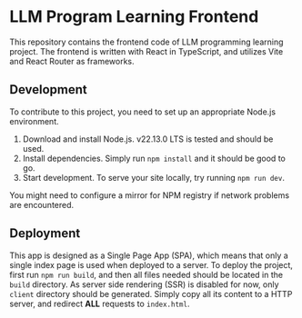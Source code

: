 # LLM Program Learning Frontend

This repository contains the frontend code of LLM programming learning project.
The frontend is written with React in TypeScript, and utilizes Vite and React Router as frameworks.

## Development

To contribute to this project, you need to set up an appropriate Node.js environment.

1. Download and install Node.js. v22.13.0 LTS is tested and should be used.
2. Install dependencies. Simply run `npm install` and it should be good to go.
3. Start development. To serve your site locally, try running `npm run dev`.

You might need to configure a mirror for NPM registry if network problems are encountered.

## Deployment

This app is designed as a Single Page App (SPA), which means that only a single index page is used when deployed to a server.
To deploy the project, first run `npm run build`, and then all files needed should be located in the `build` directory.
As server side rendering (SSR) is disabled for now, only `client` directory should be generated.
Simply copy all its content to a HTTP server, and redirect **ALL** requests to `index.html`.
